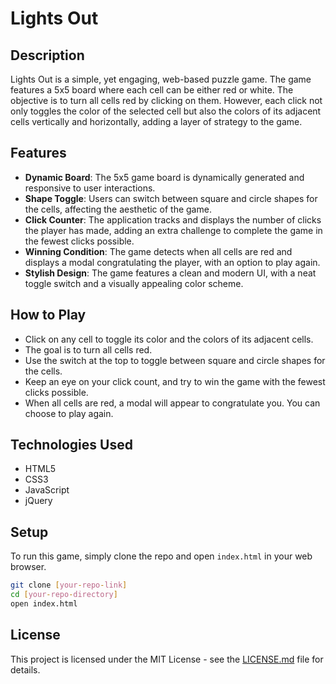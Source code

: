 # Lights Out

## Description
Lights Out is a simple, yet engaging, web-based puzzle game. The game features a 5x5 board where each cell can be either red or white. The objective is to turn all cells red by clicking on them. However, each click not only toggles the color of the selected cell but also the colors of its adjacent cells vertically and horizontally, adding a layer of strategy to the game.

## Features
- **Dynamic Board**: The 5x5 game board is dynamically generated and responsive to user interactions.
- **Shape Toggle**: Users can switch between square and circle shapes for the cells, affecting the aesthetic of the game.
- **Click Counter**: The application tracks and displays the number of clicks the player has made, adding an extra challenge to complete the game in the fewest clicks possible.
- **Winning Condition**: The game detects when all cells are red and displays a modal congratulating the player, with an option to play again.
- **Stylish Design**: The game features a clean and modern UI, with a neat toggle switch and a visually appealing color scheme.

## How to Play
- Click on any cell to toggle its color and the colors of its adjacent cells.
- The goal is to turn all cells red.
- Use the switch at the top to toggle between square and circle shapes for the cells.
- Keep an eye on your click count, and try to win the game with the fewest clicks possible.
- When all cells are red, a modal will appear to congratulate you. You can choose to play again.

## Technologies Used
- HTML5
- CSS3
- JavaScript
- jQuery

## Setup
To run this game, simply clone the repo and open `index.html` in your web browser.

```bash
git clone [your-repo-link]
cd [your-repo-directory]
open index.html
```

## License
This project is licensed under the MIT License - see the [LICENSE.md](LICENSE) file for details.
